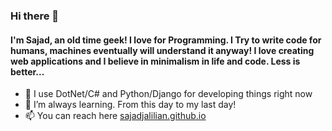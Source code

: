 ### Hi there 👋

#### I'm Sajad, an old time geek! I love for Programming. I Try to write code for humans, machines eventually will understand it anyway! I love creating web applications and I believe in minimalism in life and code. Less is better...
- 🔭 I use DotNet/C# and Python/Django for developing things right now
- 🌱 I’m always learning. From this day to my last day!
- 📫 You can reach here [sajadjalilian.github.io](http://sajadjalilian.github.io/)
